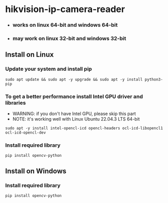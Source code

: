 # hikvision-ip-camera-reader

* ### works on linux 64-bit and windows 64-bit
* ### may work on linux 32-bit and windows 32-bit


## Install on Linux

### Update your system and install pip
```
sudo apt update && sudo apt -y upgrade && sudo apt -y install python3-pip
```

### To get a better performance install Intel GPU driver and libraries
* WARNING: if you don't have Intel GPU, please skip this part
* NOTE: it's working well with Linux Ubuntu 22.04.3 LTS 64-bit
```
sudo apt -y install intel-opencl-icd opencl-headers ocl-icd-libopencl1 ocl-icd-opencl-dev
```

### Install required library
```
pip install opencv-python
```


## Install on Windows

### Install required library
```
pip install opencv-python
```
